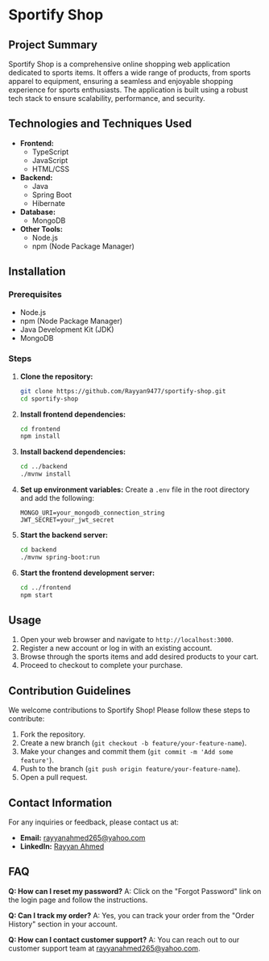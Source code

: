 # Sportify Shop

## Project Summary
Sportify Shop is a comprehensive online shopping web application dedicated to sports items. It offers a wide range of products, from sports apparel to equipment, ensuring a seamless and enjoyable shopping experience for sports enthusiasts. The application is built using a robust tech stack to ensure scalability, performance, and security.

## Technologies and Techniques Used
- **Frontend:**
  - TypeScript
  - JavaScript
  - HTML/CSS
- **Backend:**
  - Java
  - Spring Boot
  - Hibernate
- **Database:**
  - MongoDB
- **Other Tools:**
  - Node.js
  - npm (Node Package Manager)

## Installation

### Prerequisites
- Node.js
- npm (Node Package Manager)
- Java Development Kit (JDK)
- MongoDB

### Steps
1. **Clone the repository:**
    ```bash
    git clone https://github.com/Rayyan9477/sportify-shop.git
    cd sportify-shop
    ```

2. **Install frontend dependencies:**
    ```bash
    cd frontend
    npm install
    ```

3. **Install backend dependencies:**
    ```bash
    cd ../backend
    ./mvnw install
    ```

4. **Set up environment variables:**
    Create a `.env` file in the root directory and add the following:
    ```plaintext
    MONGO_URI=your_mongodb_connection_string
    JWT_SECRET=your_jwt_secret
    ```

5. **Start the backend server:**
    ```bash
    cd backend
    ./mvnw spring-boot:run
    ```

6. **Start the frontend development server:**
    ```bash
    cd ../frontend
    npm start
    ```

## Usage
1. Open your web browser and navigate to `http://localhost:3000`.
2. Register a new account or log in with an existing account.
3. Browse through the sports items and add desired products to your cart.
4. Proceed to checkout to complete your purchase.

## Contribution Guidelines
We welcome contributions to Sportify Shop! Please follow these steps to contribute:
1. Fork the repository.
2. Create a new branch (`git checkout -b feature/your-feature-name`).
3. Make your changes and commit them (`git commit -m 'Add some feature'`).
4. Push to the branch (`git push origin feature/your-feature-name`).
5. Open a pull request.

## Contact Information
For any inquiries or feedback, please contact us at:
- **Email:** rayyanahmed265@yahoo.com
- **LinkedIn:** [Rayyan Ahmed](https://www.linkedin.com/in/rayyan-ahmed9477/)

## FAQ
**Q: How can I reset my password?**
A: Click on the "Forgot Password" link on the login page and follow the instructions.

**Q: Can I track my order?**
A: Yes, you can track your order from the "Order History" section in your account.

**Q: How can I contact customer support?**
A: You can reach out to our customer support team at rayyanahmed265@yahoo.com.
